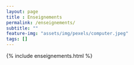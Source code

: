 ```yaml
--- 
layout: page
title : Enseignements  
permalink: /enseignements/
subtitle: "" 
feature-img: "assets/img/pexels/computer.jpeg"
tags: []
---
```


{% include enseignements.html %}